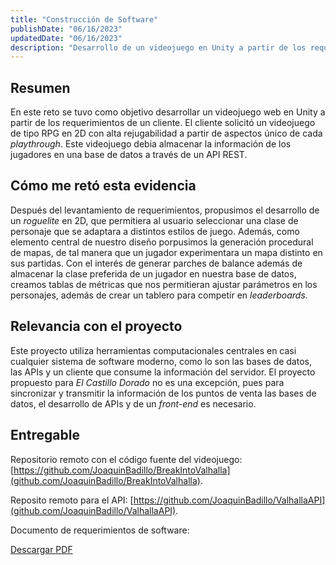 ```yaml
---
title: "Construcción de Software"
publishDate: "06/16/2023"
updatedDate: "06/16/2023"
description: "Desarrollo de un videojuego en Unity a partir de los requerimientos de un cliente."
---
```


## Resumen

En este reto se tuvo como objetivo desarrollar un videojuego web en Unity a partir de los requerimientos de un cliente. El cliente solicitó un videojuego de tipo RPG en 2D con alta rejugabilidad a partir de aspectos único de cada _playthrough_. Este videojuego debia almacenar la información de los jugadores en una base de datos a través de un API REST.

## Cómo me retó esta evidencia

Después del levantamiento de requerimientos, propusimos el desarrollo de un _roguelite_ en 2D, que permitiera al usuario seleccionar una clase de personaje que se adaptara a distintos estilos de juego. Además, como elemento central de nuestro diseño porpusimos la generación procedural de mapas, de tal manera que un jugador experimentara un mapa distinto en sus partidas. Con el interés de generar parches de balance además de almacenar la clase preferida de un jugador en nuestra base de datos, creamos tablas de métricas que nos permitieran ajustar parámetros en los personajes, además de crear un tablero para competir en _leaderboards_.

## Relevancia con el proyecto

Este proyecto utiliza herramientas computacionales centrales en casi cualquier sistema de software moderno, como lo son las bases de datos, las APIs y un cliente que consume la información del servidor. El proyecto propuesto para _El Castillo Dorado_ no es una excepción, pues para sincronizar y transmitir la información de los puntos de venta las bases de datos, el desarrollo de APIs y de un _front-end_ es necesario.

## Entregable

Repositorio remoto con el código fuente del videojuego: [https://github.com/JoaquinBadillo/BreakIntoValhalla](github.com/JoaquinBadillo/BreakIntoValhalla).

Reposito remoto para el API: [https://github.com/JoaquinBadillo/ValhallaAPI](github.com/JoaquinBadillo/ValhallaAPI).

Documento de requerimientos de software:

<a href="/WKTC2003S/pdfs/construccion.pdf"> Descargar PDF </a>

<object
  data="/WKTC2003S/pdfs/construccion.pdf"
  type="application/pdf"
  width="100%"
  height="600px"
/>